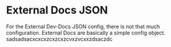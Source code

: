 # External Docs JSON

For the External Dev-Docs JSON config, there is not that much configuration.  External Docs are basically a simple config object. sadsadsacxcxcxzcxzcxzcvxzvcxxzdsaczdc